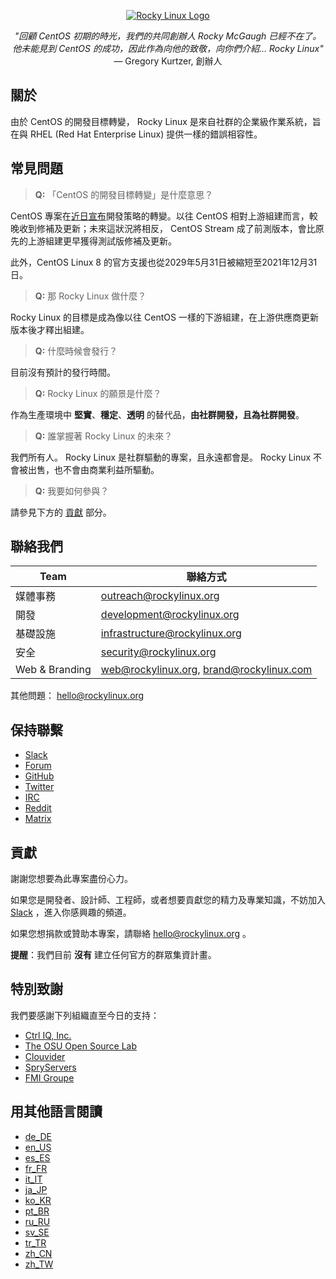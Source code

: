 <p align="center">
<a href="https://rockylinux.org/">
<img src="https://media.githubusercontent.com/media/rocky-linux/branding/main/logo-text-light%402x.png" alt="Rocky Linux Logo">
</a>
</p>

<p align="center">
<i>"回顧 CentOS 初期的時光，我們的共同創辦人 Rocky McGaugh 已經不在了。他未能見到 CentOS 的成功，因此作為向他的致敬，向你們介紹… Rocky Linux"</i><br>
— Gregory Kurtzer, 創辦人
</p>

## 關於

由於 CentOS 的開發目標轉變， Rocky Linux 是來自社群的企業級作業系統，旨在與 RHEL (Red Hat Enterprise Linux) 提供一樣的錯誤相容性。

## 常見問題

> **Q:** 「CentOS 的開發目標轉變」是什麼意思？

CentOS 專案在[近日宣布](https://blog.centos.org/2020/12/future-is-centos-stream/)開發策略的轉變。以往 CentOS 相對上游組建而言，較晚收到修補及更新；未來這狀況將相反， CentOS Stream 成了前測版本，會比原先的上游組建更早獲得測試版修補及更新。

此外，CentOS Linux 8 的官方支援也從2029年5月31日被縮短至2021年12月31日。

> **Q:** 那 Rocky Linux 做什麼？

Rocky Linux 的目標是成為像以往 CentOS 一樣的下游組建，在上游供應商更新版本後才釋出組建。

> **Q:** 什麼時候會發行？

目前沒有預計的發行時間。

> **Q:** Rocky Linux 的願景是什麼？

作為生產環境中 **堅實**、**穩定**、**透明** 的替代品，**由社群開發，且為社群開發**。

> **Q:** 誰掌握著 Rocky Linux 的未來？

我們所有人。 Rocky Linux 是社群驅動的專案，且永遠都會是。 Rocky Linux 不會被出售，也不會由商業利益所驅動。

> **Q:** 我要如何參與？

請參見下方的 [貢獻](#貢獻) 部分。

## 聯絡我們

| Team                  | 聯絡方式                                   |
|-----------------------|-------------------------------------------|
| 媒體事務               | outreach@rockylinux.org                   |
| 開發                  | development@rockylinux.org                |
| 基礎設施               | infrastructure@rockylinux.org             |
| 安全                  | security@rockylinux.org                   |
| Web & Branding       | web@rockylinux.org, brand@rockylinux.com  |

其他問題： hello@rockylinux.org

## 保持聯繫
* [Slack](https://join.slack.com/t/hpcng/shared_invite/zt-k29vv4ab-yj1ksbHK_ZkXYi6HGtTYfw)
* [Forum](https://forums.rockylinux.org/)
* [GitHub](https://github.com/rocky-linux/)
* [Twitter](https://twitter.com/rocky_linux)
* [IRC](https://webchat.freenode.net/?channels=rockylinux)
* [Reddit](https://www.reddit.com/r/RockyLinux)
* [Matrix](https://matrix.to/#/+rockylinux:matrix.org)

## 貢獻

謝謝您想要為此專案盡份心力。

如果您是開發者、設計師、工程師，或者想要貢獻您的精力及專業知識，不妨加入 [Slack](https://join.slack.com/t/hpcng/shared_invite/zt-k29vv4ab-yj1ksbHK_ZkXYi6HGtTYfw) ，進入你感興趣的頻道。

如果您想捐款或贊助本專案，請聯絡 hello@rockylinux.org 。

**提醒**：我們目前 **沒有** 建立任何官方的群眾集資計畫。

## 特別致謝

我們要感謝下列組織直至今日的支持：

* [Ctrl IQ, Inc.](https://www.ctrl-cmd.com)
* [The OSU Open Source Lab](https://osuosl.org/)
* [Clouvider](https://www.clouvider.co.uk/)
* [SpryServers](https://www.spryservers.net/)
* [FMI Groupe](https://www.fmi.fr/)

## 用其他語言閱讀

* [de_DE](/locales/README.de_DE.md)
* [en_US](/locales/README.en_US.md)
* [es_ES](/locales/README.es_ES.md)
* [fr_FR](/locales/README.fr_FR.md)
* [it_IT](/locales/README.it_IT.md)
* [ja_JP](/locales/README.ja_JP.md)
* [ko_KR](/locales/README.ko_KR.md)
* [pt_BR](/locales/README.pt_BR.md) 
* [ru_RU](/locales/README.ru_RU.md)
* [sv_SE](/locales/README.sv_SE.md)
* [tr_TR](/locales/README.tr_TR.md)
* [zh_CN](/locales/README.zh_CN.md)
* [zh_TW](/locales/README.zh_TW.md)